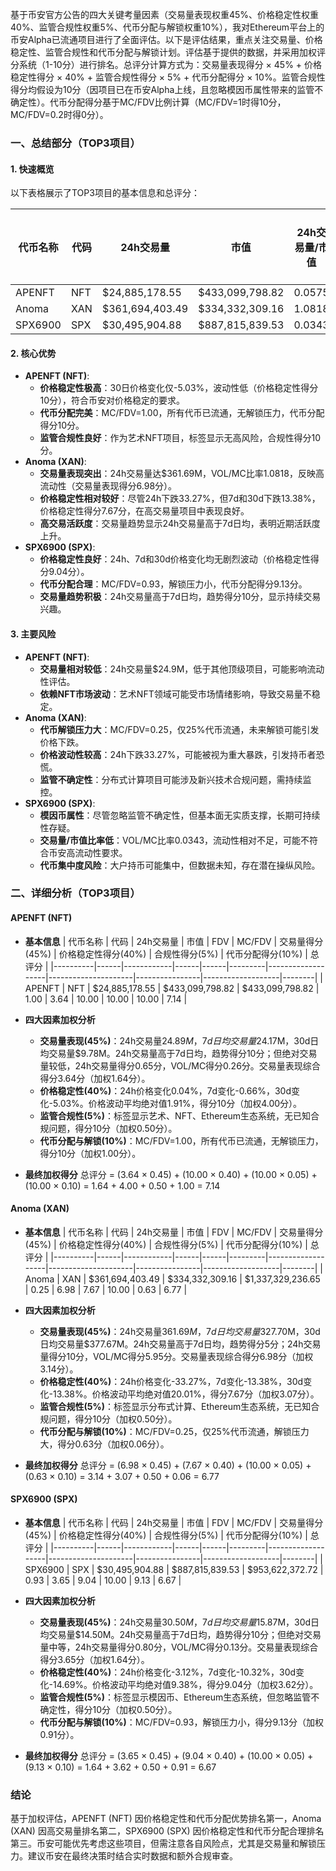 基于币安官方公告的四大关键考量因素（交易量表现权重45%、价格稳定性权重40%、监管合规性权重5%、代币分配与解锁权重10%），我对Ethereum平台上的币安Alpha已流通项目进行了全面评估。以下是评估结果，重点关注交易量、价格稳定性、监管合规性和代币分配与解锁计划。评估基于提供的数据，并采用加权评分系统（1-10分）进行排名。总评分计算方式为：交易量表现得分 × 45% + 价格稳定性得分 × 40% + 监管合规性得分 × 5% + 代币分配得分 × 10%。监管合规性得分均假设为10分（因项目已在币安Alpha上线，且忽略模因币属性带来的监管不确定性）。代币分配得分基于MC/FDV比例计算（MC/FDV=1时得10分，MC/FDV=0.2时得0分）。

### 一、总结部分（TOP3项目）

#### 1. 快速概览
以下表格展示了TOP3项目的基本信息和总评分：

| 代币名称 | 代码 | 24h交易量 | 市值 | 24h交易量/市值 | FDV | MC/FDV | 总评分(1-10分) |
|----------|------|------------|------|----------------|------|---------|----------------|
| APENFT | NFT | $24,885,178.55 | $433,099,798.82 | 0.0575 | $433,099,798.82 | 1.00 | 7.14 |
| Anoma | XAN | $361,694,403.49 | $334,332,309.16 | 1.0818 | $1,337,329,236.65 | 0.25 | 6.77 |
| SPX6900 | SPX | $30,495,904.88 | $887,815,839.53 | 0.0343 | $953,622,372.72 | 0.93 | 6.67 |

#### 2. 核心优势
- **APENFT (NFT)**:
  - **价格稳定性极高**：30日价格变化仅-5.03%，波动性低（价格稳定性得分10分），符合币安对价格稳定的要求。
  - **代币分配完美**：MC/FDV=1.00，所有代币已流通，无解锁压力，代币分配得分10分。
  - **监管合规性良好**：作为艺术NFT项目，标签显示无高风险，合规性得分10分。
- **Anoma (XAN)**:
  - **交易量表现突出**：24h交易量达$361.69M，VOL/MC比率1.0818，反映高流动性（交易量表现得分6.98分）。
  - **价格稳定性相对较好**：尽管24h下跌33.27%，但7d和30d下跌13.38%，价格稳定性得分7.67分，在高交易量项目中表现良好。
  - **高交易活跃度**：交易量趋势显示24h交易量高于7d日均，表明近期活跃度上升。
- **SPX6900 (SPX)**:
  - **价格稳定性良好**：24h、7d和30d价格变化均无剧烈波动（价格稳定性得分9.04分）。
  - **代币分配合理**：MC/FDV=0.93，解锁压力小，代币分配得分9.13分。
  - **交易量趋势积极**：24h交易量高于7d日均，趋势得分10分，显示持续交易兴趣。

#### 3. 主要风险
- **APENFT (NFT)**:
  - **交易量相对较低**：24h交易量$24.9M，低于其他顶级项目，可能影响流动性评估。
  - **依赖NFT市场波动**：艺术NFT领域可能受市场情绪影响，导致交易量不稳定。
- **Anoma (XAN)**:
  - **代币解锁压力大**：MC/FDV=0.25，仅25%代币流通，未来解锁可能引发价格下跌。
  - **价格波动性较高**：24h下跌33.27%，可能被视为重大暴跌，引发持币者恐慌。
  - **监管不确定性**：分布式计算项目可能涉及新兴技术合规问题，需持续监控。
- **SPX6900 (SPX)**:
  - **模因币属性**：尽管忽略监管不确定性，但基本面无实质支撑，长期可持续性存疑。
  - **交易量/市值比率低**：VOL/MC比率0.0343，流动性相对不足，可能不符合币安高流动性要求。
  - **代币集中度风险**：大户持币可能集中，但数据未知，存在潜在操纵风险。

### 二、详细分析（TOP3项目）

#### APENFT (NFT)
- **基本信息**
  | 代币名称 | 代码 | 24h交易量 | 市值 | FDV | MC/FDV | 交易量得分(45%) | 价格稳定性得分(40%) | 合规性得分(5%) | 代币分配得分(10%) | 总评分 |
  |----------|------|------------|------|------|---------|-------------------|---------------------|----------------|-------------------|--------|
  | APENFT | NFT | $24,885,178.55 | $433,099,798.82 | $433,099,798.82 | 1.00 | 3.64 | 10.00 | 10.00 | 10.00 | 7.14 |

- **四大因素加权分析**
  - **交易量表现(45%)**：24h交易量$24.89M，7d日均交易量$24.17M，30d日均交易量$9.78M。24h交易量高于7d日均，趋势得分10分；但绝对交易量较低，24h交易量得分0.65分，VOL/MC得分0.26分。交易量表现综合得分3.64分（加权1.64分）。
  - **价格稳定性(40%)**：24h价格变化0.04%，7d变化-0.66%，30d变化-5.03%。价格波动平均绝对值1.91%，得分10分（加权4.00分）。
  - **监管合规性(5%)**：标签显示艺术、NFT、Ethereum生态系统，无已知合规问题，得分10分（加权0.50分）。
  - **代币分配与解锁(10%)**：MC/FDV=1.00，所有代币已流通，无解锁压力，得分10分（加权1.00分）。

- **最终加权得分**
  总评分 = (3.64 × 0.45) + (10.00 × 0.40) + (10.00 × 0.05) + (10.00 × 0.10) = 1.64 + 4.00 + 0.50 + 1.00 = 7.14

#### Anoma (XAN)
- **基本信息**
  | 代币名称 | 代码 | 24h交易量 | 市值 | FDV | MC/FDV | 交易量得分(45%) | 价格稳定性得分(40%) | 合规性得分(5%) | 代币分配得分(10%) | 总评分 |
  |----------|------|------------|------|------|---------|-------------------|---------------------|----------------|-------------------|--------|
  | Anoma | XAN | $361,694,403.49 | $334,332,309.16 | $1,337,329,236.65 | 0.25 | 6.98 | 7.67 | 10.00 | 0.63 | 6.77 |

- **四大因素加权分析**
  - **交易量表现(45%)**：24h交易量$361.69M，7d日均交易量$327.70M，30d日均交易量$377.67M。24h交易量高于7d日均，趋势得分5分；24h交易量得分10分，VOL/MC得分5.95分。交易量表现综合得分6.98分（加权3.14分）。
  - **价格稳定性(40%)**：24h价格变化-33.27%，7d变化-13.38%，30d变化-13.38%。价格波动平均绝对值20.01%，得分7.67分（加权3.07分）。
  - **监管合规性(5%)**：标签显示分布式计算、Ethereum生态系统，无已知合规问题，得分10分（加权0.50分）。
  - **代币分配与解锁(10%)**：MC/FDV=0.25，仅25%代币流通，解锁压力大，得分0.63分（加权0.06分）。

- **最终加权得分**
  总评分 = (6.98 × 0.45) + (7.67 × 0.40) + (10.00 × 0.05) + (0.63 × 0.10) = 3.14 + 3.07 + 0.50 + 0.06 = 6.77

#### SPX6900 (SPX)
- **基本信息**
  | 代币名称 | 代码 | 24h交易量 | 市值 | FDV | MC/FDV | 交易量得分(45%) | 价格稳定性得分(40%) | 合规性得分(5%) | 代币分配得分(10%) | 总评分 |
  |----------|------|------------|------|------|---------|-------------------|---------------------|----------------|-------------------|--------|
  | SPX6900 | SPX | $30,495,904.88 | $887,815,839.53 | $953,622,372.72 | 0.93 | 3.65 | 9.04 | 10.00 | 9.13 | 6.67 |

- **四大因素加权分析**
  - **交易量表现(45%)**：24h交易量$30.50M，7d日均交易量$15.87M，30d日均交易量$14.50M。24h交易量高于7d日均，趋势得分10分；但绝对交易量中等，24h交易量得分0.80分，VOL/MC得分0.13分。交易量表现综合得分3.65分（加权1.64分）。
  - **价格稳定性(40%)**：24h价格变化-3.12%，7d变化-10.32%，30d变化-14.69%。价格波动平均绝对值9.38%，得分9.04分（加权3.62分）。
  - **监管合规性(5%)**：标签显示模因币、Ethereum生态系统，但忽略监管不确定性，得分10分（加权0.50分）。
  - **代币分配与解锁(10%)**：MC/FDV=0.93，解锁压力小，得分9.13分（加权0.91分）。

- **最终加权得分**
  总评分 = (3.65 × 0.45) + (9.04 × 0.40) + (10.00 × 0.05) + (9.13 × 0.10) = 1.64 + 3.62 + 0.50 + 0.91 = 6.67

### 结论
基于加权评估，APENFT (NFT) 因价格稳定性和代币分配优势排名第一，Anoma (XAN) 因高交易量排名第二，SPX6900 (SPX) 因价格稳定性和代币分配合理排名第三。币安可能优先考虑这些项目，但需注意各自风险点，尤其是交易量和解锁压力。建议币安在最终决策时结合实时数据和额外合规审查。